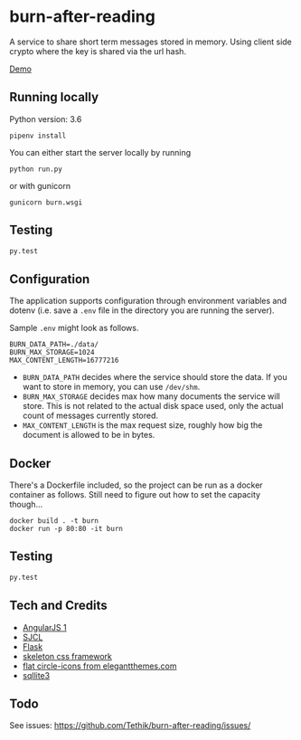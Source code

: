 # burn-after-reading

A service to share short term messages stored in memory. Using client side
crypto where the key is shared via the url hash.

[Demo](https://burn.blacknode.se/)

## Running locally

Python version: 3.6

```
pipenv install
```

You can either start the server locally by running

```
python run.py
```

or with gunicorn

```
gunicorn burn.wsgi
```

## Testing

```bash
py.test
```

## Configuration

The application supports configuration through environment variables and dotenv (i.e. save a `.env` file in the directory you are running the server).

Sample `.env` might look as follows.

```
BURN_DATA_PATH=./data/
BURN_MAX_STORAGE=1024
MAX_CONTENT_LENGTH=16777216
```

- `BURN_DATA_PATH` decides where the service should store the data. If you want to store in memory, you can use `/dev/shm`.
- `BURN_MAX_STORAGE` decides max how many documents the service will store. This is not related to the actual disk space used, only the actual count of messages currently stored.
- `MAX_CONTENT_LENGTH` is the max request size, roughly how big the document is allowed to be in bytes.

## Docker

There's a Dockerfile included, so the project can be run as a docker container as follows.
Still need to figure out how to set the capacity though...

```
docker build . -t burn
docker run -p 80:80 -it burn
```

## Testing

```bash
py.test
```

## Tech and Credits

- [AngularJS 1](https://angularjs.org/)
- [SJCL](https://bitwiseshiftleft.github.io/sjcl/)
- [Flask](http://flask.pocoo.org/)
- [skeleton css framework](http://getskeleton.com)
- [flat circle-icons from elegantthemes.com](http://www.elegantthemes.com/blog/freebie-of-the-week/beautiful-flat-icon)
- [sqllite3](https://www.sqlite.org/)

## Todo

See issues:
https://github.com/Tethik/burn-after-reading/issues/
